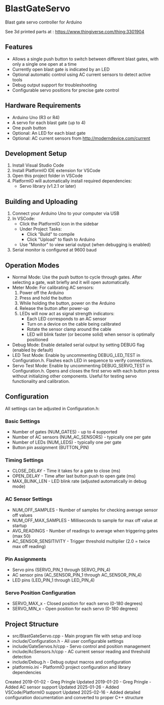 # BlastGateServo
Blast gate servo controller for Arduino

See 3d printed parts at : https://www.thingiverse.com/thing:3301904

## Features
* Allows a single push button to switch between different blast gates, with only a single one open at a time
* Currently open blast gate is indicated by an LED
* Optional automatic control using AC current sensors to detect active tools
* Debug output support for troubleshooting
* Configurable servo positions for precise gate control

## Hardware Requirements
* Arduino Uno (R3 or R4)
* A servo for each blast gate (up to 4)
* One push button
* Optional: An LED for each blast gate
* Optional: AC current sensors from http://moderndevice.com/current

## Development Setup
1. Install Visual Studio Code
2. Install PlatformIO IDE extension for VSCode
3. Open this project folder in VSCode
4. PlatformIO will automatically install required dependencies:
   - Servo library (v1.2.1 or later)

## Building and Uploading
1. Connect your Arduino Uno to your computer via USB
2. In VSCode:
   - Click the PlatformIO icon in the sidebar
   - Under Project Tasks:
     - Click "Build" to compile
     - Click "Upload" to flash to Arduino
   - Use "Monitor" to view serial output (when debugging is enabled)
3. Serial monitor is configured at 9600 baud

## Operation Modes
* Normal Mode: Use the push button to cycle through gates. After selecting a gate, wait briefly and it will open automatically.
* Meter Mode: For calibrating AC sensors:
  1. Power off the Arduino
  2. Press and hold the button
  3. While holding the button, power on the Arduino
  4. Release the button after power-up
  5. LEDs will now act as signal strength indicators:
     - Each LED corresponds to an AC sensor
     - Turn on a device on the cable being calibrated
     - Rotate the sensor clamp around the cable
     - LED will blink faster (or become solid) when sensor is optimally positioned
* Debug Mode: Enable detailed serial output by setting DEBUG flag (enabled by default)
* LED Test Mode: Enable by uncommenting DEBUG_LED_TEST in Configuration.h. Flashes each LED in sequence to verify connections.
* Servo Test Mode: Enable by uncommenting DEBUG_SERVO_TEST in Configuration.h. Opens and closes the first servo with each button press without initializing other components. Useful for testing servo functionality and calibration.

## Configuration
All settings can be adjusted in Configuration.h:

### Basic Settings
* Number of gates (NUM_GATES) - up to 4 supported
* Number of AC sensors (NUM_AC_SENSORS) - typically one per gate
* Number of LEDs (NUM_LEDS) - typically one per gate
* Button pin assignment (BUTTON_PIN)

### Timing Settings
* CLOSE_DELAY - Time it takes for a gate to close (ms)
* OPEN_DELAY - Time after last button push to open gate (ms)
* MAX_BLINK_LEN - LED blink rate (adjusted automatically in debug mode)

### AC Sensor Settings
* NUM_OFF_SAMPLES - Number of samples for checking average sensor off values
* NUM_OFF_MAX_SAMPLES - Milliseconds to sample for max off value at startup
* AVG_READINGS - Number of readings to average when triggering gates (max 50)
* AC_SENSOR_SENSITIVITY - Trigger threshold multiplier (2.0 = twice max off reading)

### Pin Assignments
* Servo pins (SERVO_PIN_1 through SERVO_PIN_4)
* AC sensor pins (AC_SENSOR_PIN_1 through AC_SENSOR_PIN_4)
* LED pins (LED_PIN_1 through LED_PIN_4)

### Servo Position Configuration
* SERVO_MAX_x - Closed position for each servo (0-180 degrees)
* SERVO_MIN_x - Open position for each servo (0-180 degrees)

## Project Structure
* src/BlastGateServo.cpp - Main program file with setup and loop
* include/Configuration.h - All user configurable settings
* include/GateServos.h/cpp - Servo control and position management
* include/AcSensors.h/cpp - AC current sensor reading and threshold detection
* include/Debug.h - Debug output macros and configuration
* platformio.ini - PlatformIO project configuration and library dependencies

Created 2019-01-02 - Greg Pringle
Updated 2019-01-20 - Greg Pringle - Added AC sensor support
Updated 2025-01-26 - Added VSCode/PlatformIO support
Updated 2025-02-16 - Added detailed configuration documentation and converted to proper C++ structure
